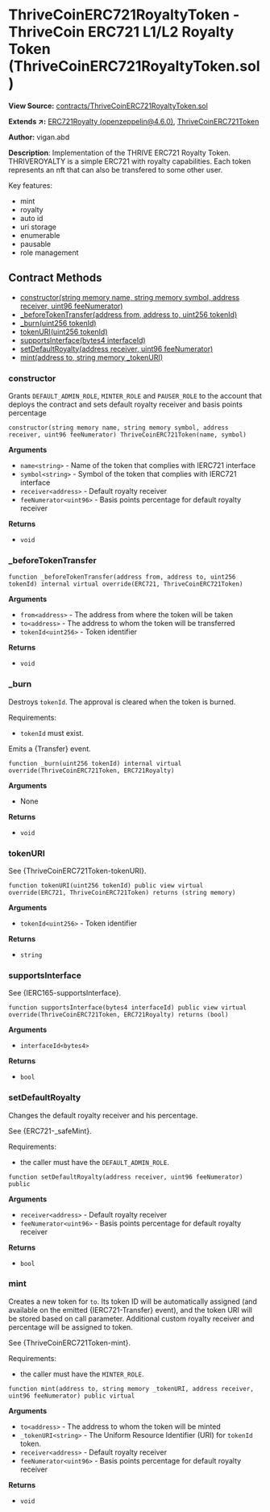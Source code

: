 # ThriveCoinERC721RoyaltyToken - ThriveCoin ERC721 L1/L2 Royalty Token (ThriveCoinERC721RoyaltyToken.sol)

**View Source:** [contracts/ThriveCoinERC721RoyaltyToken.sol](../contracts/ThriveCoinERC721RoyaltyToken.sol)

**Extends ↗:**  [ERC721Royalty (openzeppelin@4.6.0)](https://github.com/OpenZeppelin/openzeppelin-contracts/blob/v4.6.0/contracts/token/ERC721/extensions/ERC721Royalty.sol),
[ThriveCoinERC721Token](../contracts/ThriveCoinERC721Token.sol)

**Author:** vigan.abd

**Description**: Implementation of the THRIVE ERC721 Royalty Token.
THRIVEROYALTY is a simple ERC721 with royalty capabilities. Each token
represents an nft that can also be transfered to some other user.

Key features:
- mint
- royalty
- auto id
- uri storage
- enumerable
- pausable
- role management

## Contract Methods
- [constructor(string memory name, string memory symbol, address receiver, uint96 feeNumerator)](#constructor)
- [_beforeTokenTransfer(address from, address to, uint256 tokenId)](#_beforeTokenTransfer)
- [_burn(uint256 tokenId)](#_burn)
- [tokenURI(uint256 tokenId)](#tokenURI)
- [supportsInterface(bytes4 interfaceId)](#supportsInterface)
- [setDefaultRoyalty(address receiver, uint96 feeNumerator)](#setdefaultroyalty)
- [mint(address to, string memory _tokenURI)](#mint)

### constructor
Grants `DEFAULT_ADMIN_ROLE`, `MINTER_ROLE` and `PAUSER_ROLE` to the
account that deploys the contract and sets default royalty receiver and
basis points percentage
```solidity
constructor(string memory name, string memory symbol, address receiver, uint96 feeNumerator) ThriveCoinERC721Token(name, symbol)
```

**Arguments**
- `name<string>` - Name of the token that complies with IERC721 interface
- `symbol<string>` - Symbol of the token that complies with IERC721 interface
- `receiver<address>` - Default royalty receiver
- `feeNumerator<uint96>` - Basis points percentage for default royalty receiver

**Returns**
- `void` 

### _beforeTokenTransfer
```solidity
function _beforeTokenTransfer(address from, address to, uint256 tokenId) internal virtual override(ERC721, ThriveCoinERC721Token)
```

**Arguments**
- `from<address>` - The address from where the token will be taken
- `to<address>` - The address to whom the token will be transferred
- `tokenId<uint256>` - Token identifier

**Returns**
- `void` 

### _burn
Destroys `tokenId`.
The approval is cleared when the token is burned.

Requirements:
- `tokenId` must exist.

Emits a {Transfer} event.

```solidity
function _burn(uint256 tokenId) internal virtual override(ThriveCoinERC721Token, ERC721Royalty)
```

**Arguments**
- None

**Returns**
- `void`

### tokenURI
See {ThriveCoinERC721Token-tokenURI}.
```solidity
function tokenURI(uint256 tokenId) public view virtual override(ERC721, ThriveCoinERC721Token) returns (string memory)
```

**Arguments**
- `tokenId<uint256>` - Token identifier

**Returns**
- `string` 

### supportsInterface
See {IERC165-supportsInterface}.
```solidity
function supportsInterface(bytes4 interfaceId) public view virtual override(ThriveCoinERC721Token, ERC721Royalty) returns (bool)
```

**Arguments**
- `interfaceId<bytes4>`

**Returns**
- `bool`

### setDefaultRoyalty
Changes the default royalty receiver and his percentage.

See {ERC721-_safeMint}.

Requirements:

- the caller must have the `DEFAULT_ADMIN_ROLE`.

```solidity
function setDefaultRoyalty(address receiver, uint96 feeNumerator) public
```

**Arguments**
- `receiver<address>` - Default royalty receiver
- `feeNumerator<uint96>` - Basis points percentage for default royalty receiver

**Returns**
- `bool`

### mint
Creates a new token for `to`. Its token ID will be automatically
assigned (and available on the emitted {IERC721-Transfer} event), and the token
URI will be stored based on call parameter. Additional custom royalty
receiver and percentage will be assigned to token.

See {ThriveCoinERC721Token-mint}.

Requirements:
- the caller must have the `MINTER_ROLE`.

```solidity
function mint(address to, string memory _tokenURI, address receiver, uint96 feeNumerator) public virtual
```

**Arguments**
- `to<address>` - The address to whom the token will be minted
- `_tokenURI<string>` - The Uniform Resource Identifier (URI) for `tokenId` token.
- `receiver<address>` - Default royalty receiver
- `feeNumerator<uint96>` - Basis points percentage for default royalty receiver

**Returns**
- `void` 
